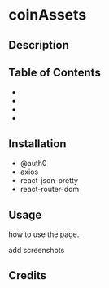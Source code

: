 
# coinAssets
## Description

## Table of Contents
-
-
-
-
## Installation
- @auth0
- axios
- react-json-pretty
- react-router-dom
## Usage 
how to use the page.

add screenshots

## Credits


